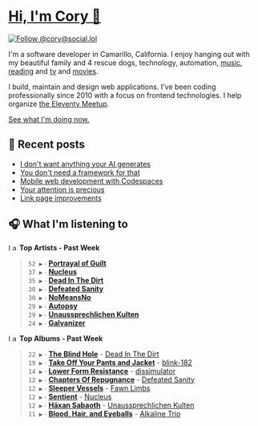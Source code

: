 # [Hi, I'm Cory 👋](https://coryd.dev)

[![Follow @cory@social.lol](https://img.shields.io/mastodon/follow/109606224363698309?domain=https%3A%2F%2Fsocial.lol&style=for-the-badge&logo=Mastodon&logoColor=white&labelColor=6364FF)](https://social.lol/@cory)

I'm a software developer in Camarillo, California. I enjoy hanging out with my beautiful family and 4 rescue dogs, technology, automation, [music](https://last.fm/user/coryd_), [reading](https://app.thestorygraph.com/profile/coryd) and [tv](https://trakt.tv/users/cdransf) and [movies](https://trakt.tv/users/cdransf).

I build, maintain and design web applications. I've been coding professionally since 2010 with a focus on frontend technologies. I help organize [the Eleventy Meetup](https://11tymeetup.dev/).

[See what I'm doing now.](https://coryd.dev/now)

## 📝 Recent posts

<!-- BLOGPOSTS:START -->
- [I don't want anything your AI generates](https://coryd.dev/posts/2024/i-dont-want-anything-your-ai-generates/)
- [You don't need a framework for that](https://coryd.dev/posts/2024/you-dont-need-a-framework-for-that/)
- [Mobile web development with Codespaces](https://coryd.dev/posts/2024/mobile-web-development-with-codespaces/)
- [Your attention is precious](https://coryd.dev/posts/2024/your-attention-is-precious/)
- [Link page improvements](https://coryd.dev/posts/2024/link-page-improvements/)
<!-- BLOGPOSTS:END -->

## 🎧 What I'm listening to

<!--START_LASTFM_ARTISTS:{"period": "7day", "rows": 8}-->
<a href="https://last.fm" target="_blank"><img src="https://user-images.githubusercontent.com/17434202/215290617-e793598d-d7c9-428f-9975-156db1ba89cc.svg" alt="Last.fm Logo" width="18" height="13"/></a> **Top Artists - Past Week**

> `52 ▶️` ∙ **[Portrayal of Guilt](https://www.last.fm/music/Portrayal+of+Guilt)**<br/>
> `37 ▶️` ∙ **[Nucleus](https://www.last.fm/music/Nucleus)**<br/>
> `35 ▶️` ∙ **[Dead In The Dirt](https://www.last.fm/music/Dead+In+The+Dirt)**<br/>
> `30 ▶️` ∙ **[Defeated Sanity](https://www.last.fm/music/Defeated+Sanity)**<br/>
> `30 ▶️` ∙ **[NoMeansNo](https://www.last.fm/music/NoMeansNo)**<br/>
> `29 ▶️` ∙ **[Autopsy](https://www.last.fm/music/Autopsy)**<br/>
> `29 ▶️` ∙ **[Unaussprechlichen Kulten](https://www.last.fm/music/Unaussprechlichen+Kulten)**<br/>
> `24 ▶️` ∙ **[Galvanizer](https://www.last.fm/music/Galvanizer)**<br/>
<!--END_LASTFM_ARTISTS-->

<!--START_LASTFM_ALBUMS:{"period": "7day", "rows": 8}-->
<a href="https://last.fm" target="_blank"><img src="https://user-images.githubusercontent.com/17434202/215290617-e793598d-d7c9-428f-9975-156db1ba89cc.svg" alt="Last.fm Logo" width="18" height="13"/></a> **Top Albums - Past Week**

> `22 ▶️` ∙ **[The Blind Hole](https://www.last.fm/music/Dead+In+The+Dirt/The+Blind+Hole)** - [Dead In The Dirt](https://www.last.fm/music/Dead+In+The+Dirt)<br/>
> `19 ▶️` ∙ **[Take Off Your Pants and Jacket](https://www.last.fm/music/blink-182/Take+Off+Your+Pants+and+Jacket)** - [blink-182](https://www.last.fm/music/blink-182)<br/>
> `14 ▶️` ∙ **[Lower Form Resistance](https://www.last.fm/music/dissimulator/Lower+Form+Resistance)** - [dissimulator](https://www.last.fm/music/dissimulator)<br/>
> `12 ▶️` ∙ **[Chapters Of Repugnance](https://www.last.fm/music/Defeated+Sanity/Chapters+Of+Repugnance)** - [Defeated Sanity](https://www.last.fm/music/Defeated+Sanity)<br/>
> `12 ▶️` ∙ **[Sleeper Vessels](https://www.last.fm/music/Fawn+Limbs/Sleeper+Vessels)** - [Fawn Limbs](https://www.last.fm/music/Fawn+Limbs)<br/>
> `12 ▶️` ∙ **[Sentient](https://www.last.fm/music/Nucleus/Sentient)** - [Nucleus](https://www.last.fm/music/Nucleus)<br/>
> `12 ▶️` ∙ **[Häxan Sabaoth](https://www.last.fm/music/Unaussprechlichen+Kulten/H%C3%A4xan+Sabaoth)** - [Unaussprechlichen Kulten](https://www.last.fm/music/Unaussprechlichen+Kulten)<br/>
> `11 ▶️` ∙ **[Blood, Hair, and Eyeballs](https://www.last.fm/music/Alkaline+Trio/Blood,+Hair,+and+Eyeballs)** - [Alkaline Trio](https://www.last.fm/music/Alkaline+Trio)<br/>
<!--END_LASTFM_ALBUMS-->
